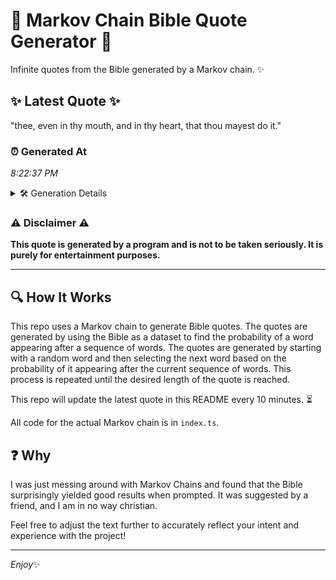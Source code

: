 # 📖 Markov Chain Bible Quote Generator 📖

Infinite quotes from the Bible generated by a Markov chain. ✨

## ✨ Latest Quote ✨
"thee, even in thy mouth, and in thy heart, that thou mayest do it."

### ⏰ Generated At
*8:22:37 PM*

<details>
    <summary>🛠️ Generation Details</summary>
    <p>
        <strong>🌱 Seed:</strong> thee,<br>
        <strong>🔄 Iterations:</strong> 13<br>
        <strong>📜 Context History:</strong><br>[ thee, ]: even<br>[ thee,, even ]: in<br>[ thee,, even, in ]: thy<br>[ thee,, even, in, thy ]: mouth,<br>[ thee,, even, in, thy, mouth, ]: and<br>[ thee,, even, in, thy, mouth,, and ]: in<br>[ even, in, thy, mouth,, and, in ]: thy<br>[ in, thy, mouth,, and, in, thy ]: heart,<br>[ thy, mouth,, and, in, thy, heart, ]: that<br>[ mouth,, and, in, thy, heart,, that ]: thou<br>[ and, in, thy, heart,, that, thou ]: mayest<br>[ in, thy, heart,, that, thou, mayest ]: do<br>[ thy, heart,, that, thou, mayest, do ]: it.<br>
    </p>
</details>

### ⚠️ Disclaimer ⚠️
**This quote is generated by a program and is not to be taken seriously. It is purely for entertainment purposes.**

---

## 🔍 How It Works

This repo uses a Markov chain to generate Bible quotes. The quotes are generated by using the Bible as a dataset to find the probability of a word appearing after a sequence of words. The quotes are generated by starting with a random word and then selecting the next word based on the probability of it appearing after the current sequence of words. This process is repeated until the desired length of the quote is reached.

This repo will update the latest quote in this README every 10 minutes. ⏳

All code for the actual Markov chain is in `index.ts`.

## ❓ Why

I was just messing around with Markov Chains and found that the Bible surprisingly yielded good results when prompted. 
It was suggested by a friend, and I am in no way christian.

Feel free to adjust the text further to accurately reflect your intent and experience with the project!

---

*Enjoy*✨
